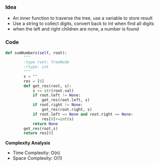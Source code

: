 ### Idea
- An inner function to traverse the tree, use a variable to store result
- Use a string to collect digits, convert back to int when find all digits
- when the left and right children are none, a number is found

### Code

```python
def sumNumbers(self, root):
        """
        :type root: TreeNode
        :rtype: int
        """
        s = ""
        res = [0]
        def get_res(root, s):
            s += str(root.val)
            if root.left != None:
                get_res(root.left, s)
            if root.right != None:
                get_res(root.right, s)
            if root.left == None and root.right == None:
                res[0]+=int(s)
            return None
        get_res(root,s)
        return res[0]
```

**Complexity Analysis**

- Time Complexity: O(n)
- Space Complexity: O(1)
